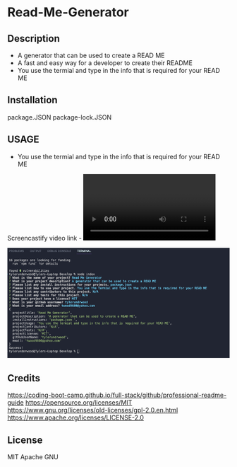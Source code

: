 # Read-Me-Generator

## Description 

- A generator that can be used to create a READ ME
- A fast and easy way for a developer to create their README
- You use the termial and type in the info that is required for your READ ME

## Installation

package.JSON
package-lock.JSON

## USAGE

- You use the termial and type in the info that is required for your READ ME

Screencastify video link - ![alt text](./Develop/video/Untitled_%20Jun%2018%2C%202023%203_16%20PM.webm)

![alt text](./Develop/images/Screenshot%202023-06-18%20at%201.55.07%20PM.png)

## Credits

https://coding-boot-camp.github.io/full-stack/github/professional-readme-guide
https://opensource.org/licenses/MIT
https://www.gnu.org/licenses/old-licenses/gpl-2.0.en.html
https://www.apache.org/licenses/LICENSE-2.0

## License

MIT
Apache
GNU